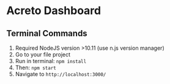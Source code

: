# Acreto Dashboard


## Terminal Commands

1. Required NodeJS version >10.11 (use n.js version manager)
2. Go to your file project
3. Run in terminal: ```npm install```
4. Then: ```npm start```
5. Navigate to `http://localhost:3000/`
